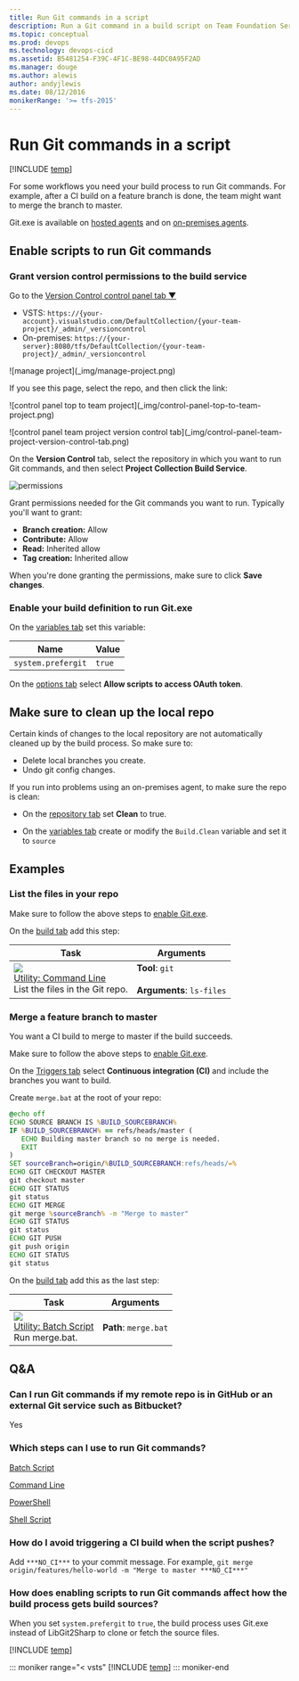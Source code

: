 ```yaml
---
title: Run Git commands in a script
description: Run a Git command in a build script on Team Foundation Server or VSTS.
ms.topic: conceptual
ms.prod: devops
ms.technology: devops-cicd
ms.assetid: B5481254-F39C-4F1C-BE98-44DC0A95F2AD
ms.manager: douge
ms.author: alewis
author: andyjlewis
ms.date: 08/12/2016
monikerRange: '>= tfs-2015'
---
```



# Run Git commands in a script

[!INCLUDE [temp](../../_shared/version.md)]

For some workflows you need your build process to run Git commands. For example, after a CI build on a feature branch is done, the team might want to merge the branch to master.  

Git.exe is available on [hosted agents](../../concepts/agents/hosted.md) and on [on-premises agents](../../concepts/agents/agents.md).


<a name="enable"></a>
## Enable scripts to run Git commands

### Grant version control permissions to the build service

Go to the <a data-toggle="collapse" href="#expando-version-control-permissions">Version Control control panel tab &#x25BC;</a>

<div class="collapse" id="expando-version-control-permissions">

<ul>
<li>VSTS: <code>https:&#x2F;&#x2F;{your-account}.visualstudio.com/DefaultCollection/{your-team-project}/_admin/_versioncontrol</code></li>

<li>On-premises: <code>https:&#x2F;&#x2F;{your-server}:8080/tfs/DefaultCollection/{your-team-project}/_admin/_versioncontrol</code></li>
</ul>

<p>![manage project](_img/manage-project.png)</p>

<p>If you see this page, select the repo, and then click the link:</p>

<p>![control panel top to team project](_img/control-panel-top-to-team-project.png)</p>

<p>![control panel team project version control tab](_img/control-panel-team-project-version-control-tab.png)</p>

</div>

On the **Version Control** tab, select the repository in which you want to run Git commands, and then select **Project Collection Build Service**.

![permissions](_img/control-panel-version-control-project-collection-build-service.png)

Grant permissions needed for the Git commands you want to run. Typically you'll want to grant:

* **Branch creation:**  Allow
* **Contribute:**  Allow
* **Read:**  Inherited allow
* **Tag creation:**  Inherited allow

When you're done granting the permissions, make sure to click **Save changes**.


### Enable your build definition to run Git.exe

On the [variables tab](../../concepts/definitions/build/variables.md) set this variable:

| Name | Value |
|---|---|
| ```system.prefergit``` | ```true``` |

On the [options tab](../../concepts/definitions/build/options.md) select **Allow scripts to access OAuth token**.

## Make sure to clean up the local repo

Certain kinds of changes to the local repository are not automatically cleaned up by the build process. So make sure to:

* Delete local branches you create.
* Undo git config changes.

If you run into problems using an on-premises agent, to make sure the repo is clean:

* On the [repository tab](../../concepts/definitions/build/repository.md) set **Clean** to true.

* On the [variables tab](../../concepts/definitions/build/variables.md) create or modify the ```Build.Clean``` variable and set it to ```source```

## Examples


### List the files in your repo

Make sure to follow the above steps to [enable Git.exe](#enable).

On the [build tab](../../tasks/index.md) add this step:

| Task | Arguments |
| ---- | --------- |
| ![](../../tasks/utility/_img/command-line.png)<br/>[Utility: Command Line](../../tasks/utility/command-line.md)<br />List the files in the Git repo. | **Tool**: `git`<br /><br />**Arguments**: `ls-files` |

### Merge a feature branch to master

You want a CI build to merge to master if the build succeeds.

Make sure to follow the above steps to [enable Git.exe](#enable).

On the [Triggers tab](../../concepts/definitions/build/triggers.md) select **Continuous integration (CI)** and include the branches you want to build.

Create ```merge.bat``` at the root of your repo:

```bat
@echo off
ECHO SOURCE BRANCH IS %BUILD_SOURCEBRANCH%
IF %BUILD_SOURCEBRANCH% == refs/heads/master (
   ECHO Building master branch so no merge is needed.
   EXIT
)
SET sourceBranch=origin/%BUILD_SOURCEBRANCH:refs/heads/=%
ECHO GIT CHECKOUT MASTER
git checkout master
ECHO GIT STATUS
git status
ECHO GIT MERGE
git merge %sourceBranch% -m "Merge to master"
ECHO GIT STATUS
git status
ECHO GIT PUSH
git push origin
ECHO GIT STATUS
git status
```

On the [build tab](../../tasks/index.md) add this as the last step:

| Task | Arguments |
| ---- | --------- |
| ![](../../tasks/utility/_img/batch-script.png)<br/>[Utility: Batch Script](../../tasks/utility/batch-script.md)<br />Run merge.bat. | **Path**: `merge.bat` |

## Q&A

<!-- BEGINSECTION class="md-qanda" -->


### Can I run Git commands if my remote repo is in GitHub or an external Git service such as Bitbucket?

Yes


### Which steps can I use to run Git commands?

[Batch Script](../../tasks/utility/batch-script.md)

[Command Line](../../tasks/utility/command-line.md)

[PowerShell](../../tasks/utility/powershell.md)

[Shell Script](../../tasks/utility/shell-script.md)


### How do I avoid triggering a CI build when the script pushes?

Add ```***NO_CI***``` to your commit message. For example, ```git merge origin/features/hello-world -m "Merge to master ***NO_CI***"```


### How does enabling scripts to run Git commands affect how the build process gets build sources?

When you set ```system.prefergit``` to ```true```, the build process uses Git.exe instead of LibGit2Sharp to clone or fetch the source files.

[!INCLUDE [temp](../../_shared/qa-agents.md)]

::: moniker range="< vsts"
[!INCLUDE [temp](../../_shared/qa-versions.md)]
::: moniker-end

<!-- ENDSECTION -->
